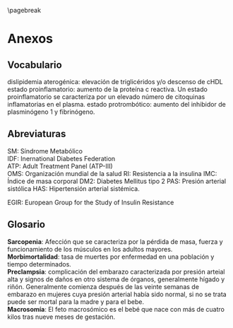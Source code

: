  \pagebreak

# Anexos

## Vocabulario

dislipidemia aterogénica: elevación de triglicéridos y/o descenso de cHDL  
estado proinflamatorio: aumento de la proteína c reactiva. Un estado proinflamatorio se caracteriza por un elevado número de citoquinas inflamatorias en el plasma. 
estado protrombótico: aumento del inhibidor de plasminógeno 1 y fibrinógeno.  

## Abreviaturas
SM: Síndrome Metabólico  
IDF: Inernational Diabetes Federation  
ATP: Adult Treatment Panel (ATP-III)  
OMS: Organización mundial de la salud
RI: Resistencia a la insulina
IMC: Índice de masa corporal
DM2: Diabetes Mellitus tipo 2
PAS: Presión arterial sistólica
HAS: Hipertensión arterial sistémica.

EGIR: European Group for the Study of Insulin Resistance
## Glosario

**Sarcopenia**: Afección que se caracteriza por la pérdida de masa, fuerza y funcionamiento de los músculos en los adultos mayores.  
**Morbimortalidad**: tasa de muertes por enfermedad en una población y tiempo determinados.  
**Preclampsia**: complicación del embarazo caracterizada por presión arteial alta y signos de daños en otro sistema de órganos, generalmente hígado y riñón. Generalmente comienza después de las veinte semanas de embarazo en mujeres cuya presión arterial había sido normal, si no se trata puede ser mortal para la madre y para el bebe.  
**Macrosomía**: El feto macrosómico es el bebé que nace con más de cuatro kilos tras nueve meses de gestación.  
